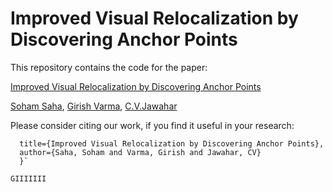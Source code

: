 # Improved Visual Relocalization by Discovering Anchor Points

This repository contains the code for the paper:

[Improved Visual Relocalization by Discovering Anchor Points](http://bmvc2018.org/contents/papers/0962.pdf)

[Soham Saha](https://soham0.github.io/), [Girish Varma](https://geevi.github.io/), [C.V.Jawahar](https://faculty.iiit.ac.in/~jawahar/)

Please consider citing our work, if you find it useful in your research:

  ```@article{sahaimproved,
    title={Improved Visual Relocalization by Discovering Anchor Points},
    author={Saha, Soham and Varma, Girish and Jawahar, CV}
    }`
    
GIIIIIII
